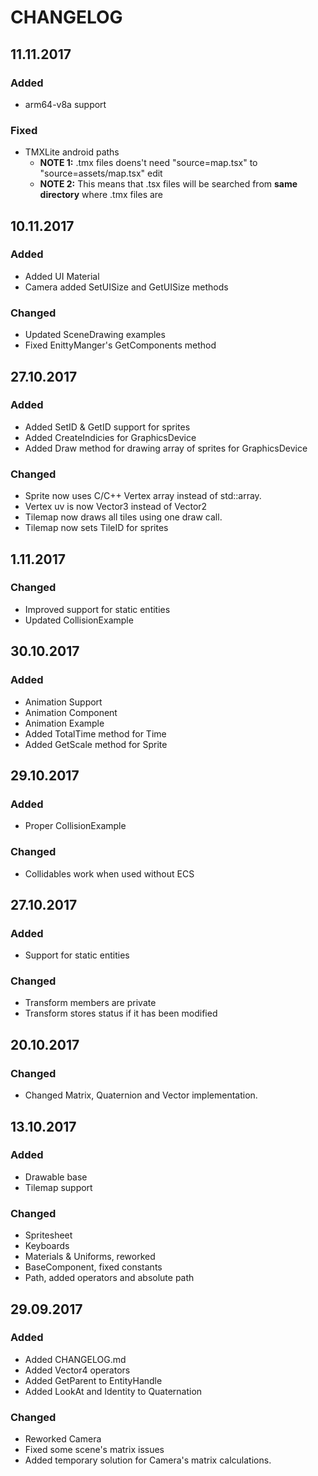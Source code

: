 # CHANGELOG

## 11.11.2017
### Added

- arm64-v8a support 

### Fixed

- TMXLite android paths
    - **NOTE 1:** .tmx files doens't need "source=map.tsx" to "source=assets/map.tsx" edit
    - **NOTE 2:** This means that .tsx files will be searched from **same directory** where .tmx files are

## 10.11.2017
### Added
- Added UI Material
- Camera added SetUISize and GetUISize methods

### Changed
- Updated SceneDrawing examples
- Fixed EnittyManger's GetComponents method

## 27.10.2017
### Added

- Added SetID & GetID support for sprites
- Added CreateIndicies for GraphicsDevice
- Added Draw method for drawing array of sprites for GraphicsDevice

### Changed

- Sprite now uses C/C++ Vertex array instead of std::array.
- Vertex uv is now Vector3 instead of Vector2
- Tilemap now draws all tiles using one draw call.
- Tilemap now sets TileID for sprites


## 1.11.2017

### Changed

- Improved support for static entities
- Updated CollisionExample



## 30.10.2017

### Added

- Animation Support
- Animation Component
- Animation Example
- Added TotalTime method for Time
- Added GetScale method for Sprite



## 29.10.2017

### Added

- Proper CollisionExample

### Changed

- Collidables work when used without ECS



## 27.10.2017

### Added

- Support for static entities

### Changed

- Transform members are private
- Transform stores status if it has been modified



## 20.10.2017

### Changed

- Changed Matrix, Quaternion and Vector implementation.



## 13.10.2017

### Added

- Drawable base
- Tilemap support

### Changed

- Spritesheet
- Keyboards
- Materials & Uniforms, reworked
- BaseComponent, fixed constants
- Path, added operators and absolute path



## 29.09.2017

### Added

- Added CHANGELOG.md
- Added Vector4 operators
- Added GetParent to EntityHandle
- Added LookAt and Identity to Quaternation

### Changed

- Reworked Camera
- Fixed some scene's matrix issues
- Added temporary solution for Camera's matrix calculations.